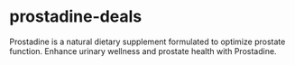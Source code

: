 # prostadine-deals
Prostadine is a natural dietary supplement formulated to optimize prostate function. Enhance urinary wellness and prostate health with Prostadine.
